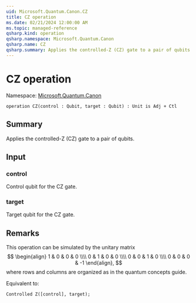 ```yaml
---
uid: Microsoft.Quantum.Canon.CZ
title: CZ operation
ms.date: 02/21/2024 12:00:00 AM
ms.topic: managed-reference
qsharp.kind: operation
qsharp.namespace: Microsoft.Quantum.Canon
qsharp.name: CZ
qsharp.summary: Applies the controlled-Z (CZ) gate to a pair of qubits.
---
```


# CZ operation

Namespace: [Microsoft.Quantum.Canon](xref:Microsoft.Quantum.Canon)

```qsharp
operation CZ(control : Qubit, target : Qubit) : Unit is Adj + Ctl
```

## Summary
Applies the controlled-Z (CZ) gate to a pair of qubits.

## Input
### control
Control qubit for the CZ gate.
### target
Target qubit for the CZ gate.

## Remarks
This operation can be simulated by the unitary matrix
$$
\begin{align}
    1 & 0 & 0 & 0 \\\\
    0 & 1 & 0 & 0 \\\\
    0 & 0 & 1 & 0 \\\\
    0 & 0 & 0 & -1
\end{align},
$$
where rows and columns are organized as in the quantum concepts guide.

Equivalent to:
```qsharp
Controlled Z([control], target);
```
